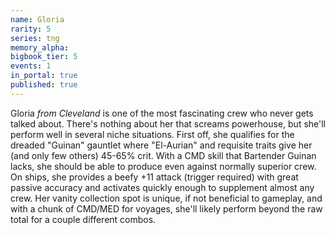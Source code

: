 ```yaml
---
name: Gloria
rarity: 5
series: tng
memory_alpha:
bigbook_tier: 5
events: 1
in_portal: true
published: true
---
```


Gloria _from Cleveland_ is one of the most fascinating crew who never gets talked about. There's nothing about her that screams powerhouse, but she'll perform well in several niche situations. First off, she qualifies for the dreaded "Guinan" gauntlet where "El-Aurian" and requisite traits give her (and only few others) 45-65% crit. With a CMD skill that Bartender Guinan lacks, she should be able to produce even against normally superior crew. On ships, she provides a beefy +11 attack (trigger required) with great passive accuracy and activates quickly enough to supplement almost any crew. Her vanity collection spot is unique, if not beneficial to gameplay, and with a chunk of CMD/MED for voyages, she'll likely perform beyond the raw total for a couple different combos.
